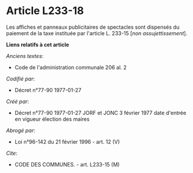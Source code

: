 # Article L233-18

Les affiches et panneaux publicitaires de spectacles sont dispensés du paiement de la taxe instituée par l'article L. 233-15
[*non assujettissement*].

**Liens relatifs à cet article**

_Anciens textes_:

  - Code de l'administration communale 206 al. 2

_Codifié par_:

  - Décret n°77-90 1977-01-27

_Créé par_:

  - Décret n°77-90 1977-01-27 JORF et JONC 3 février 1977 date d'entrée en vigueur élection des maires

_Abrogé par_:

  - Loi n°96-142 du 21 février 1996 - art. 12 (V)

_Cite_:

  - CODE DES COMMUNES. - art. L233-15 (M)
